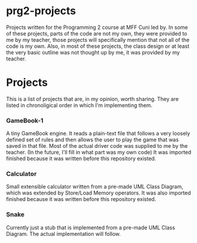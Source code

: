 # prg2-projects
Projects written for the Programming 2 course at MFF Cuni led by.
In some of these projects, parts of the code are not my own,
they were provided to me by my teacher, those projects will specifically mention that
not all of the code is my own.
Also, in most of these projects, the class design or at least the very basic outline was
not thought up by me, it was provided by my teacher.

# Projects

This is a list of projects that are, in my opinion, worth sharing.
They are listed in chronoligical order in which I'm implementing them.

### GameBook-1

A tiny GameBook engine.
It reads a plain-text file that follows a very loosely defined set of rules and
then allows the user to play the game that was saved in that file.
Most of the actual driver code was supplied to me by the teacher.
(In the future, I'll fill in what part was my own code)
It was imported finished because it was written before this repository existed.

### Calculator

Small extensible calculator written from a pre-made UML Class Diagram,
which was extended by Store/Load Memory operators.
It was also imported finished because it was written before this repository existed.

### Snake

Currently just a stub that is implemented from a pre-made UML Class Diagram.
The actual implementation will follow.
